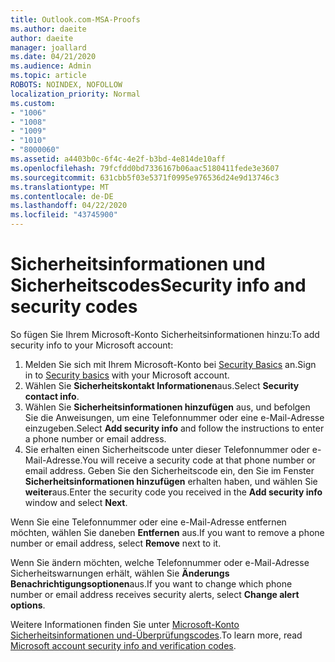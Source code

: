 ```yaml
---
title: Outlook.com-MSA-Proofs
ms.author: daeite
author: daeite
manager: joallard
ms.date: 04/21/2020
ms.audience: Admin
ms.topic: article
ROBOTS: NOINDEX, NOFOLLOW
localization_priority: Normal
ms.custom:
- "1006"
- "1008"
- "1009"
- "1010"
- "8000060"
ms.assetid: a4403b0c-6f4c-4e2f-b3bd-4e814de10aff
ms.openlocfilehash: 79fcfdd0bd7336167b06aac5180411fede3e3607
ms.sourcegitcommit: 631cbb5f03e5371f0995e976536d24e9d13746c3
ms.translationtype: MT
ms.contentlocale: de-DE
ms.lasthandoff: 04/22/2020
ms.locfileid: "43745900"
---
```

# <a name="security-info-and-security-codes"></a><span data-ttu-id="4f97d-102">Sicherheitsinformationen und Sicherheitscodes</span><span class="sxs-lookup"><span data-stu-id="4f97d-102">Security info and security codes</span></span>

<span data-ttu-id="4f97d-103">So fügen Sie Ihrem Microsoft-Konto Sicherheitsinformationen hinzu:</span><span class="sxs-lookup"><span data-stu-id="4f97d-103">To add security info to your Microsoft account:</span></span>

1. <span data-ttu-id="4f97d-104">Melden Sie sich mit Ihrem Microsoft-Konto bei [Security Basics](https://account.microsoft.com/security) an.</span><span class="sxs-lookup"><span data-stu-id="4f97d-104">Sign in to [Security basics](https://account.microsoft.com/security) with your Microsoft account.</span></span>
1. <span data-ttu-id="4f97d-105">Wählen Sie **Sicherheitskontakt Informationen**aus.</span><span class="sxs-lookup"><span data-stu-id="4f97d-105">Select **Security contact info**.</span></span>
1. <span data-ttu-id="4f97d-106">Wählen Sie **Sicherheitsinformationen hinzufügen** aus, und befolgen Sie die Anweisungen, um eine Telefonnummer oder eine e-Mail-Adresse einzugeben.</span><span class="sxs-lookup"><span data-stu-id="4f97d-106">Select **Add security info** and follow the instructions to enter a phone number or email address.</span></span>
1. <span data-ttu-id="4f97d-107">Sie erhalten einen Sicherheitscode unter dieser Telefonnummer oder e-Mail-Adresse.</span><span class="sxs-lookup"><span data-stu-id="4f97d-107">You will receive a security code at that phone number or email address.</span></span> <span data-ttu-id="4f97d-108">Geben Sie den Sicherheitscode ein, den Sie im Fenster **Sicherheitsinformationen hinzufügen** erhalten haben, und wählen Sie **weiter**aus.</span><span class="sxs-lookup"><span data-stu-id="4f97d-108">Enter the security code you received in the **Add security info** window and select **Next**.</span></span>

<span data-ttu-id="4f97d-109">Wenn Sie eine Telefonnummer oder eine e-Mail-Adresse entfernen möchten, wählen Sie daneben **Entfernen** aus.</span><span class="sxs-lookup"><span data-stu-id="4f97d-109">If you want to remove a phone number or email address, select **Remove** next to it.</span></span>

<span data-ttu-id="4f97d-110">Wenn Sie ändern möchten, welche Telefonnummer oder e-Mail-Adresse Sicherheitswarnungen erhält, wählen Sie **Änderungs Benachrichtigungsoptionen**aus.</span><span class="sxs-lookup"><span data-stu-id="4f97d-110">If you want to change which phone number or email address receives security alerts, select **Change alert options**.</span></span>

<span data-ttu-id="4f97d-111">Weitere Informationen finden Sie unter [Microsoft-Konto Sicherheitsinformationen und-Überprüfungscodes](https://support.microsoft.com/help/12428/).</span><span class="sxs-lookup"><span data-stu-id="4f97d-111">To learn more, read [Microsoft account security info and verification codes](https://support.microsoft.com/help/12428/).</span></span>